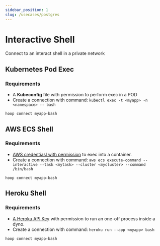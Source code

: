 ```yaml
---
sidebar_position: 1
slug: /usecases/postgres
---
```


# Interactive Shell

Connect to an interact shell in a private network

## Kubernetes Pod Exec

### Requirements
- A **Kubeconfig** file with permission to perform exec in a POD
- Create a connection with command: `kubectl exec -t <myapp> -n <namespace> -- bash`

```shell
hoop connect myapp-bash
```

## AWS ECS Shell 

### Requirements
- [AWS credentiasl with permission](https://docs.aws.amazon.com/AmazonECS/latest/developerguide/ecs-exec.html) to exec into a container.
- Create a connection with command: `aws ecs execute-command --interactive --task <mytask> --cluster <mycluster> --command /bin/bash`

```shell
hoop connect myapp-bash
```

## Heroku Shell

### Requirements
- [A Heroku API Key](https://docs.aws.amazon.com/AmazonECS/latest/developerguide/ecs-exec.html) with permission to run an one-off process inside a dyno.
- Create a connection with command: `heroku run --app <myapp> bash`

```shell
hoop connect myapp-bash
```
